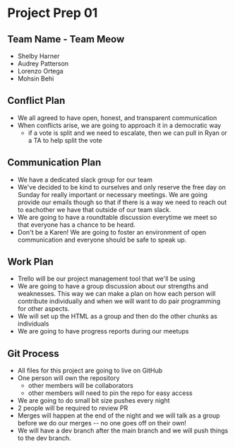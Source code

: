 # Project Prep 01

## Team Name - Team Meow

- Shelby Harner
- Audrey Patterson
- Lorenzo Ortega
- Mohsin Behi

## Conflict Plan

- We all agreed to have open, honest, and transparent communication
- When conflicts arise, we are going to approach it in a democratic way
  - if a vote is split and we need to escalate, then we can pull in Ryan or a TA to help split the vote

## Communication Plan

- We have a dedicated slack group for our team
- We've decided to be kind to ourselves and only reserve the free day on Sunday for really important or necessary meetings. We are going provide our emails though so that if there is a way we need to reach out to eachother we have that outside of our team slack.
- We are going to have a roundtable discussion everytime we meet so that everyone has a chance to be heard.
- Don't be a Karen! We are going to foster an environment of open communication and everyone should be safe to speak up.

## Work Plan

- Trello will be our project management tool that we'll be using
- We are going to have a group discussion about our strengths and weaknesses. This way we can make a plan on how each person will contribute individually and when we will want to do pair programming for other aspects.
- We will set up the HTML as a group and then do the other chunks as individuals
- We are going to have progress reports during our meetups

## Git Process

- All files for this project are going to live on GitHub
- One person will own the repository
  - other members will be collaborators
  - other members will need to pin the repo for easy access
- We are going to do small bit size pushes every night
- 2 people will be required to review PR
- Merges will happen at the end of the night and we will talk as a group before we do our merges -- no one goes off on their own!
- We will have a dev branch after the main branch and we will push things to the dev branch.
